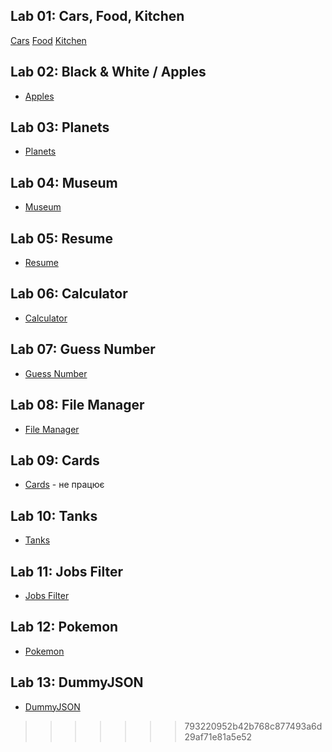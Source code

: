 ## Lab 01: Cars, Food, Kitchen

[Cars](https://html-preview.github.io/?url=https://github.com/ivan06ko/it_labs/blob/main/lab_01/lab_01/index.html)
[Food](https://html-preview.github.io/?url=https://github.com/ivan06ko/it_labs/blob/main/lab_01/lab_02/index.html)
[Kitchen](https://html-preview.github.io/?url=https://github.com/ivan06ko/it_labs/blob/main/lab_01/lab_03/index.html)

## Lab 02: Black & White / Apples
- [Apples](https://html-preview.github.io/?url=https://github.com/ivan06ko/it_labs/blob/main/lab_02/index.html)

## Lab 03: Planets
- [Planets](https://html-preview.github.io/?url=https://github.com/ivan06ko/it_labs/blob/main/lab_03/index.html)

## Lab 04: Museum
- [Museum](https://html-preview.github.io/?url=https://github.com/ivan06ko/it_labs/blob/main/lab_04/index.html)

## Lab 05: Resume
- [Resume](https://html-preview.github.io/?url=https://github.com/ivan06ko/it_labs/blob/main/lab_05/about.html)

## Lab 06: Calculator
- [Calculator](https://html-preview.github.io/?url=https://github.com/ivan06ko/it_labs/blob/main/lab_06/index.html)

## Lab 07: Guess Number
- [Guess Number](https://html-preview.github.io/?url=https://github.com/ivan06ko/it_labs/blob/main/lab_07/index.html)

## Lab 08: File Manager
- [File Manager](https://html-preview.github.io/?url=https://github.com/ivan06ko/it_labs/blob/main/lab_08/index.html)

## Lab 09: Cards
- [Cards](https://html-preview.github.io/?url=https://github.com/ivan06ko/it_labs/blob/main/lab_09/index.html) - не працює

## Lab 10: Tanks
- [Tanks](https://html-preview.github.io/?url=https://github.com/ivan06ko/it_labs/blob/main/lab_10/index.html)

## Lab 11: Jobs Filter
- [Jobs Filter](https://html-preview.github.io/?url=https://github.com/ivan06ko/it_labs/blob/main/lab_11/index.html)

## Lab 12: Pokemon
- [Pokemon](https://html-preview.github.io/?url=https://github.com/ivan06ko/it_labs/blob/main/lab_12/index.html)

## Lab 13: DummyJSON
- [DummyJSON](https://html-preview.github.io/?url=https://github.com/ivan06ko/it_labs/blob/main/lab_13/index.html)
>>>>>>> 793220952b42b768c877493a6d29af71e81a5e52
